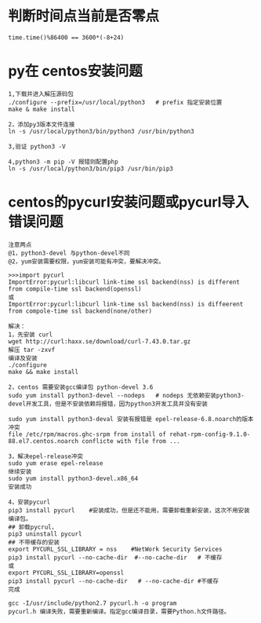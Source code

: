 # 判断时间点当前是否零点
	time.time()%86400 == 3600*(-8+24)


# py在 centos安装问题
	1,下载并进入解压源码包
	./configure --prefix=/usr/local/python3   # prefix 指定安装位置
	make & make install

	2，添加py3版本文件连接
	ln -s /usr/local/python3/bin/python3 /usr/bin/python3

	3,验证 python3 -V

	4,python3 -m pip -V 报错则配置php
	ln -s /usr/local/python3/bin/pip3 /usr/bin/pip3

# centos的pycurl安装问题或pycurl导入错误问题
	注意两点
	@1，python3-devel 与python-devel不同
	@2，yum安装需要权限，yum安装可能有冲突，要解决冲突。

	>>>import pycurl
	ImportError:pycurl:libcurl link-time ssl backend(nss) is different from compile-time ssl backend(openssl)
	或
	ImportError:pycurl:libcurl link-time ssl backend(nss) is diffeerent from compole-time ssl backend(none/other)

	解决：
	1，先安装 curl
	wget http://curl:haxx.se/download/curl-7.43.0.tar.gz
	解压 tar -zxvf
	编译及安装
	./configure
	make && make install

	2，centos 需要安装gcc编译包 python-devel 3.6
	sudo yum install python3-devel --nodeps   # nodeps 无依赖安装python3-devel开发工具，但是不安装依赖将报错，因为python3开发工具并没有安装

	sudo yum install python3-deval 安装有报错是 epel-release-6.8.noarch的版本冲突
	file /etc/rpm/macros.ghc-srpm from install of rehat-rpm-config-9.1.0-88.el7.centos.noarch conflicte with file from ...

	3，解决epel-release冲突
	sudo yum erase epel-release
	继续安装
	sudo yum install python3-devel.x86_64
	安装成功

	4，安装pycurl
	pip3 install pycurl    #安装成功，但是还不能用，需要卸载重新安装，这次不用安装编译包。
	## 卸载pycrul，
	pip3 uninstall pycurl
	## 不带缓存的安装
	export PYCURL_SSL_LIBRARY = nss    #NetWork Security Services
	pip3 install pycurl --no-cache-dir  #--no-cache-dir   # 不缓存
	或
	export PYCURL_SSL_LIBRARY=openssl
	pip3 install pycurl --no-cache-dir   # --no-cache-dir #不缓存
	完成

	gcc -I/usr/include/python2.7 pycurl.h -o program
	pycurl.h 编译失败，需要重新编译。指定gcc编译目录，需要Python.h文件路径。



